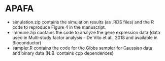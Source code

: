 # APAFA

- simulation.zip contains the simulation results (as .RDS files) and the R code to reproduce Figure 4 in the manuscript.
- immune.zip contains the code to analyze the gene expression data (data used in Multi‐study factor analysis - De Vito et al., 2018 and available in Bioconductor)
- sampler.R contains the code for the Gibbs sampler for Gaussian data and binary data (N.B. contains cpp dependences)
